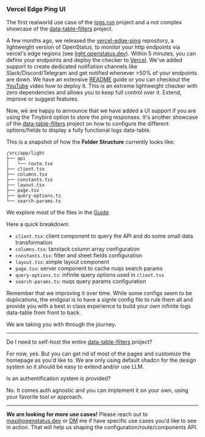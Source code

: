 ### Vercel Edge Ping UI

The first realworld use case of the [logs.run](https://logs.run) project and a not complex showcase of the [data-table-filters](https://github.com/openstatusHQ/data-table-filters) project.

A few months ago, we released the [vercel-edge-ping](https://github.com/openstatusHQ/vercel-edge-ping) repository, a lightweight version of OpenStatus, to monitor your http endpoints via vercel's edge regions (see [light.openstatus.dev](https://light.openstatus.dev)). Within 5 minutes, you can define your endpoints and deploy the checker to [Vercel](http://vercel.com/?ref=OpenStatus). We've added support to create dedicated notifiation channels like Slack/Discord/Telegram and get notified whenever >50% of your endpoints are down. We have an extensive [README](https://github.com/openstatusHQ/vercel-edge-ping) guide or you can checkout the [YouTube](https://www.youtube.com/watch?v=cpurWC9Co1U) video how to deploy it. This is an extreme lightweight checker with zero dependencies and allows you to keep full control over it. Extend, improve or suggest features.

<!-- Over the last few days, we've extended the `/api` endpoints to better support filter options via search params. -->

Now, we are happy to announce that we have added a UI support if you are using the Tinybird option to store the ping responses. It's another showcase of the [data-table-filters](https://github.com/openstatusHQ/data-table-filters) project on how to configure the different options/fields to display a fully functional logs data-table.

This is a snapshot of how the **Folder Structure** currently looks like:

```
/src/app/light
├── api
│   └── route.tsx
├── client.tsx
├── columns.tsx
├── constants.tsx
├── layout.tsx
├── page.tsx
├── query-options.ts
└── search-params.ts
```

We explore most of the files in the [Guide](https://logs.run/guide).

Here a quick breakdown:

- `client.tsx`: client component to query the API and do some small data transformation
- `columns.tsx`: tanstack column array configuration
- `constants.tsx`: filter and sheet fields configuration
- `layout.tsx`: simple layout component
- `page.tsx`: server component to cache nuqs search params
- `query-options.ts`: infinite query options used in `client.tsx`
- `search-params.ts`: nuqs query params configuration

Remember that we improving it over time. While some configs seem to be duplications, the endgoal is to have a signle config file to rule them all and provide you with a best in class experience to build your own infinite logs data-table from front to back.

We are taking you with through the journey.

---

Do I need to self-host the entire [data-table-filters](https://github.com/openstatusHQ/data-table-filters) project?

For now, yes. But you can get rid of most of the pages and customize the homepage as you'd like to. We are only using default shadcn for the design system so it should be easy to extend and/or use LLM.

Is an authentification system is provided?

No. It comes auth agnostic and you can implement it on your own, using your favorite tool or approach.

---

**We are looking for more use cases!** Please reach out to [max@openstatus.dev](mailto:max@openstatus.dev) or [DM](https://x.com/mxkaske) me if have specific use cases you'd like to see in action. That will help us shaping the configuration/route/components API.
